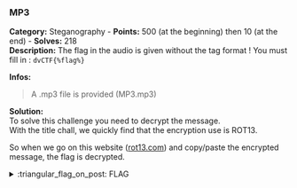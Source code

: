 ### MP3
**Category:** Steganography - **Points:** 500 (at the beginning) then 10 (at the end) - **Solves:** 218  
**Description:** The flag in the audio is given without the tag format ! You must fill in : `dvCTF{%flag%}`  

**Infos:**    
> A .mp3 file is provided (MP3.mp3)  

**Solution:**  
To solve this challenge you need to decrypt the message.  
With the title chall, we quickly find that the encryption use is ROT13.   

So when we go on this website ([rot13.com](https://rot13.com/)) and copy/paste the encrypted message, the flag is decrypted.    

<details>
  <summary>:triangular_flag_on_post: FLAG</summary>

  ```
  dvCTF{3ncRypt1on_1s_e4sy}
  ```
</details>
